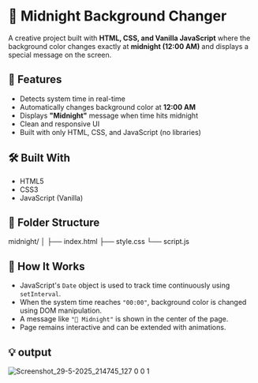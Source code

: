# 🌙 Midnight Background Changer

A creative project built with **HTML, CSS, and Vanilla JavaScript** where the background color changes exactly at **midnight (12:00 AM)** and displays a special message on the screen.


## 🚀 Features

- Detects system time in real-time
- Automatically changes background color at **12:00 AM**
- Displays **"Midnight"** message when time hits midnight
- Clean and responsive UI
- Built with only HTML, CSS, and JavaScript (no libraries)

## 🛠️ Built With

- HTML5
- CSS3
- JavaScript (Vanilla)

## 📁 Folder Structure

midnight/
│
├── index.html
├── style.css
└── script.js


## 📝 How It Works

- JavaScript's `Date` object is used to track time continuously using `setInterval`.
- When the system time reaches `"00:00"`, background color is changed using DOM manipulation.
- A message like `"🌙 Midnight"` is shown in the center of the page.
- Page remains interactive and can be extended with animations.

## 💡 output



![Screenshot_29-5-2025_214745_127 0 0 1](https://github.com/user-attachments/assets/9a14fa91-d5b2-40bb-9934-72be247dc085)
